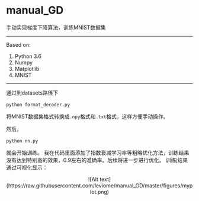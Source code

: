 # manual_GD
手动实现梯度下降算法，训练MNIST数据集

---

Based on:<br>
1. Python 3.6
2. Numpy
3. Matplotlib
4. MNIST

---

通过到datasets路径下
```
python format_decoder.py
```

将MNIST数据集格式转换成`.npy`格式和`.txt`格式，这样方便手动操作。

然后，
```
python nn.py
```

就会开始训练。 
我在代码里面添加了指数衰减学习率等粗略优化方法，训练结果没有达到特别高的效果，0.9左右的准确率。后续将进一步进行优化。
训练j结果通过可视化显示：


<center> ![Alt text](https://raw.githubusercontent.com/leviome/manual_GD/master/figures/myplot.png) </center>



